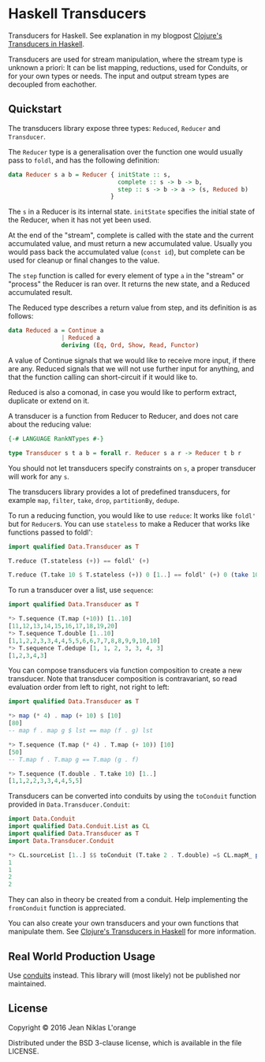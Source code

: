 # Haskell Transducers

Transducers for Haskell. See explanation in my blogpost
[Clojure's Transducers in Haskell](http://hypirion.com/musings/haskell-transducers).

Transducers are used for stream manipulation, where the stream type is unknown a
priori: It can be list mapping, reductions, used for Conduits, or for your own
types or needs. The input and output stream types are decoupled from eachother.

## Quickstart

The transducers library expose three types: `Reduced`, `Reducer` and
`Transducer`.

The `Reducer` type is a generalisation over the function one would usually pass
to `foldl`, and has the following definition:

```haskell
data Reducer s a b = Reducer { initState :: s,
                               complete :: s -> b -> b,
                               step :: s -> b -> a -> (s, Reduced b)
                             }
```

The `s` in a Reducer is its internal state. `initState` specifies the initial
state of the Reducer, when it has not yet been used.

At the end of the "stream", complete is called with the state and the current
accumulated value, and must return a new accumulated value. Usually you would
pass back the accumulated value (`const id`), but complete can be used for
cleanup or final changes to the value.

The `step` function is called for every element of type `a` in the "stream" or
"process" the Reducer is ran over. It returns the new state, and a Reduced
accumulated result.

The Reduced type describes a return value from step, and its definition is as
follows:

```haskell
data Reduced a = Continue a
               | Reduced a
               deriving (Eq, Ord, Show, Read, Functor)
```

A value of Continue signals that we would like to receive more input, if there
are any. Reduced signals that we will not use further input for anything, and
that the function calling can short-circuit if it would like to.

Reduced is also a comonad, in case you would like to perform extract, duplicate
or extend on it.

A transducer is a function from Reducer to Reducer, and does not care about the
reducing value:

```haskell
{-# LANGUAGE RankNTypes #-}

type Transducer s t a b = forall r. Reducer s a r -> Reducer t b r
```

You should not let transducers specify constraints on `s`, a proper transducer
will work for any `s`.

The transducers library provides a lot of predefined transducers, for example
`map`, `filter`, `take`, `drop`, `partitionBy`, `dedupe`.

To run a reducing function, you would like to use `reduce`: It works like
`foldl'` but for `Reducer`s. You can use `stateless` to make a Reducer that
works like functions passed to foldl':

```haskell
import qualified Data.Transducer as T

T.reduce (T.stateless (+)) == foldl' (+)

T.reduce (T.take 10 $ T.stateless (+)) 0 [1..] == foldl' (+) 0 (take 10 [1..])
```

To run a transducer over a list, use `sequence`:

```haskell
import qualified Data.Transducer as T

*> T.sequence (T.map (+10)) [1..10]
[11,12,13,14,15,16,17,18,19,20]
*> T.sequence T.double [1..10]
[1,1,2,2,3,3,4,4,5,5,6,6,7,7,8,8,9,9,10,10]
*> T.sequence T.dedupe [1, 1, 2, 3, 3, 4, 3]
[1,2,3,4,3]
```

You can compose transducers via function composition to create a new transducer.
Note that transducer composition is contravariant, so read evaluation order from
left to right, not right to left:

```haskell
import qualified Data.Transducer as T

*> map (* 4) . map (+ 10) $ [10]
[80]
-- map f . map g $ lst == map (f . g) lst

*> T.sequence (T.map (* 4) . T.map (+ 10)) [10]
[50]
-- T.map f . T.map g == T.map (g . f)

*> T.sequence (T.double . T.take 10) [1..]
[1,1,2,2,3,3,4,4,5,5]
```

Transducers can be converted into conduits by using the `toConduit` function
provided in `Data.Transducer.Conduit`:

```haskell
import Data.Conduit
import qualified Data.Conduit.List as CL
import qualified Data.Transducer as T
import Data.Transducer.Conduit

*> CL.sourceList [1..] $$ toConduit (T.take 2 . T.double) =$ CL.mapM_ print
1
1
2
2
```

They can also in theory be created from a conduit. Help implementing the
`fromConduit` function is appreciated.

You can also create your own transducers and your own functions that manipulate
them. See
[Clojure's Transducers in Haskell](http://hypirion.com/musings/haskell-transducers)
for more information.

## Real World Production Usage

Use [conduits](https://github.com/snoyberg/conduit) instead. This library will
(most likely) not be published nor maintained.

## License

Copyright © 2016 Jean Niklas L'orange

Distributed under the BSD 3-clause license, which is available in the file
LICENSE.
